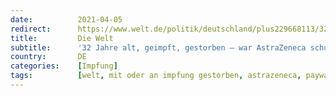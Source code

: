 ```yaml
---
date:          2021-04-05
redirect:      https://www.welt.de/politik/deutschland/plus229668113/32-Jahre-alt-geimpft-gestorben-war-AstraZeneca-schuld.html
title:         Die Welt
subtitle:      '32 Jahre alt, geimpft, gestorben – war AstraZeneca schuld?'
country:       DE
categories:    [Impfung]
tags:          [welt, mit oder an impfung gestorben, astrazeneca, paywall]
---
```

